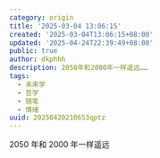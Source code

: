 ```yaml
---
category: origin
title: '2025-03-04 13:06:15'
created: '2025-03-04T13:06:15+08:00'
updated: '2025-04-24T22:39:49+08:00'
public: true
author: dkphhh
description: 2050年和2000年一样遥远……
tags:
  - 未来学
  - 哲学
  - 随笔
  - 情绪
uuid: 20250420210653qptz
---
```


2050 年和 2000 年一样遥远
